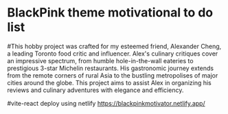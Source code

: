 # BlackPink theme motivational to do list 
#This hobby project was crafted for my esteemed friend, Alexander Cheng, a leading Toronto food critic and influencer. Alex's culinary critiques cover an impressive spectrum, from humble hole-in-the-wall eateries to prestigious 3-star Michelin restaurants. His gastronomic journey extends from the remote corners of rural Asia to the bustling metropolises of major cities around the globe. This project aims to assist Alex in organizing his reviews and culinary adventures with elegance and efficiency.

#vite-react 
deploy using netlify
https://blackpinkmotivator.netlify.app/
